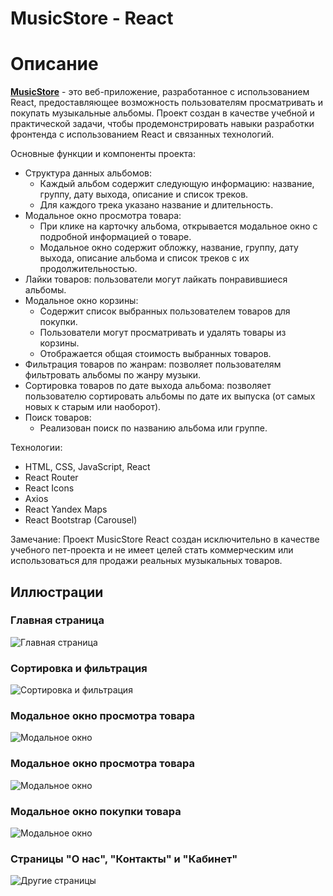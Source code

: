 # MusicStore - React

# Описание

[**MusicStore**](https://vlaek.github.io/MusicStore-React/) - это веб-приложение, разработанное с использованием React, предоставляющее возможность пользователям просматривать и покупать музыкальные альбомы. Проект создан в качестве учебной и практической задачи, чтобы продемонстрировать навыки разработки фронтенда с использованием React и связанных технологий.

Основные функции и компоненты проекта:
* Структура данных альбомов:
  * Каждый альбом содержит следующую информацию: название, группу, дату выхода, описание и список треков.
  * Для каждого трека указано название и длительность.
* Модальное окно просмотра товара:
  * При клике на карточку альбома, открывается модальное окно с подробной информацией о товаре.
  * Модальное окно содержит обложку, название, группу, дату выхода, описание альбома и список треков с их продолжительностью.
* Лайки товаров: пользователи могут лайкать понравившиеся альбомы.
* Модальное окно корзины:
  * Содержит список выбранных пользователем товаров для покупки.
  * Пользователи могут просматривать и удалять товары из корзины.
  * Отображается общая стоимость выбранных товаров.
* Фильтрация товаров по жанрам: позволяет пользователям фильтровать альбомы по жанру музыки.
* Сортировка товаров по дате выхода альбома: позволяет пользователю сортировать альбомы по дате их выпуска (от самых новых к старым или наоборот).
* Поиск товаров:
  * Реализован поиск по названию альбома или группе.

Технологии:
* HTML, CSS, JavaScript, React
* React Router
* React Icons
* Axios
* React Yandex Maps
* React Bootstrap (Carousel)

Замечание: Проект MusicStore React создан исключительно в качестве учебного пет-проекта и не имеет целей стать коммерческим или использоваться для продажи реальных музыкальных товаров.

## Иллюстрации
### Главная страница
![Главная страница](https://media1.giphy.com/media/W2em8cGs2ZPktcI1vk/giphy.gif "Главная страница")
### Сортировка и фильтрация
![Сортировка и фильтрация](https://media2.giphy.com/media/20j77wv5nHmi15sAC6/giphy.gif "Сортировка и фильтрация")
### Модальное окно просмотра товара
![Модальное окно](https://media4.giphy.com/media/RiiBGTaT08mNYWUN3A/giphy.gif "Модальное окно")
### Модальное окно просмотра товара
![Модальное окно](https://media4.giphy.com/media/RiiBGTaT08mNYWUN3A/giphy.gif "Модальное окно")
### Модальное окно покупки товара
![Модальное окно](https://media2.giphy.com/media/9TmnNrwxBoGlk37UjC/giphy.gif "Модальное окно")
### Страницы "О нас", "Контакты" и "Кабинет"
![Другие страницы](https://media4.giphy.com/media/CeJSpzeMq0o4xkSFvN/giphy.gif "Другие страницы")
